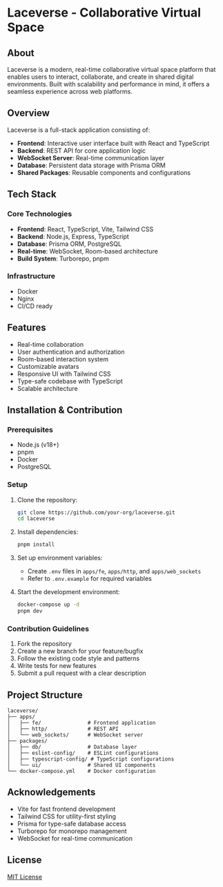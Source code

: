 # Laceverse - Collaborative Virtual Space

## About
Laceverse is a modern, real-time collaborative virtual space platform that enables users to interact, collaborate, and create in shared digital environments. Built with scalability and performance in mind, it offers a seamless experience across web platforms.

## Overview
Laceverse is a full-stack application consisting of:
- **Frontend**: Interactive user interface built with React and TypeScript
- **Backend**: REST API for core application logic
- **WebSocket Server**: Real-time communication layer
- **Database**: Persistent data storage with Prisma ORM
- **Shared Packages**: Reusable components and configurations

## Tech Stack
### Core Technologies
- **Frontend**: React, TypeScript, Vite, Tailwind CSS
- **Backend**: Node.js, Express, TypeScript
- **Database**: Prisma ORM, PostgreSQL
- **Real-time**: WebSocket, Room-based architecture
- **Build System**: Turborepo, pnpm

### Infrastructure
- Docker
- Nginx
- CI/CD ready

## Features
- Real-time collaboration
- User authentication and authorization
- Room-based interaction system
- Customizable avatars
- Responsive UI with Tailwind CSS
- Type-safe codebase with TypeScript
- Scalable architecture

## Installation & Contribution
### Prerequisites
- Node.js (v18+)
- pnpm
- Docker
- PostgreSQL

### Setup
1. Clone the repository:
   ```bash
   git clone https://github.com/your-org/laceverse.git
   cd laceverse
   ```

2. Install dependencies:
   ```bash
   pnpm install
   ```

3. Set up environment variables:
   - Create `.env` files in `apps/fe`, `apps/http`, and `apps/web_sockets`
   - Refer to `.env.example` for required variables

4. Start the development environment:
   ```bash
   docker-compose up -d
   pnpm dev
   ```

### Contribution Guidelines
1. Fork the repository
2. Create a new branch for your feature/bugfix
3. Follow the existing code style and patterns
4. Write tests for new features
5. Submit a pull request with a clear description

## Project Structure
```
laceverse/
├── apps/
│   ├── fe/               # Frontend application
│   ├── http/             # REST API
│   └── web_sockets/      # WebSocket server
├── packages/
│   ├── db/               # Database layer
│   ├── eslint-config/    # ESLint configurations
│   ├── typescript-config/ # TypeScript configurations
│   └── ui/               # Shared UI components
└── docker-compose.yml    # Docker configuration
```

## Acknowledgements
- Vite for fast frontend development
- Tailwind CSS for utility-first styling
- Prisma for type-safe database access
- Turborepo for monorepo management
- WebSocket for real-time communication

## License
[MIT License](LICENSE)
